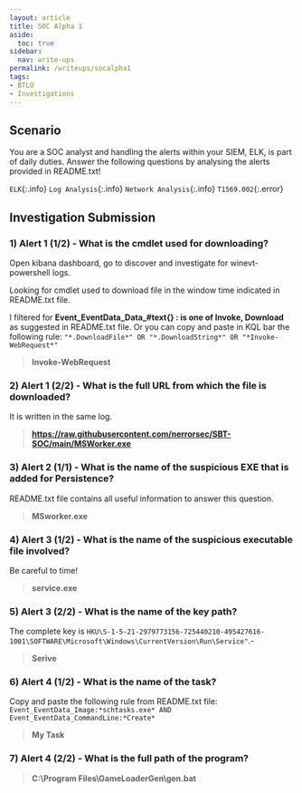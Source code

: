 ```yaml
---
layout: article
title: SOC Alpha 1
aside:
  toc: true
sidebar:
  nav: write-ups
permalink: /writeups/socalpha1
tags:
- BTLO
- Investigations
---
```

## Scenario

You are a SOC analyst and handling the alerts within your SIEM, ELK, is part of daily duties. Answer the following questions by analysing the alerts provided in README.txt!

`ELK`{:.info} `Log Analysis`{:.info} `Network Analysis`{:.info} `T1569.002`{:.error} 

## Investigation Submission

### 1) Alert 1 (1/2) - What is the cmdlet used for downloading?

Open kibana dashboard, go to discover and investigate for winevt-powershell logs.

Looking for cmdlet used to download file in the window time indicated in README.txt file.

I filtered for **Event_EventData_Data_#text{} : is one of Invoke, Download** as suggested in README.txt file. 
Or you can copy and paste in KQL bar the following rule: `"*.DownloadFile*" OR "*.DownloadString*" OR "*Invoke-WebRequest*"`

> **Invoke-WebRequest**

### 2) Alert 1 (2/2) - What is the full URL from which the file is downloaded?

It is written in the same log.

> **https://raw.githubusercontent.com/nerrorsec/SBT-SOC/main/MSWorker.exe**

### 3) Alert 2 (1/1) - What is the name of the suspicious EXE that is added for Persistence?

README.txt file contains all useful information to answer this question.

> **MSworker.exe**

### 4) Alert 3 (1/2) - What is the name of the suspicious executable file involved?

Be careful to time!

> **service.exe**

### 5) Alert 3 (2/2) - What is the name of the key path?

The complete key is `HKU\S-1-5-21-2979773156-725440210-495427616-1001\SOFTWARE\Microsoft\Windows\CurrentVersion\Run\Service"`.-

> **Serive**

### 6) **Alert 4 (1/2) - What is the name of the task?**

Copy and paste the following rule from README.txt file: `Event_EventData_Image:*schtasks.exe* AND Event_EventData_CommandLine:*Create*`

> **My Task**
### 7) Alert 4 (2/2) - What is the full path of the program?

> **C:\\Program Files\\GameLoaderGen\\gen.bat**
